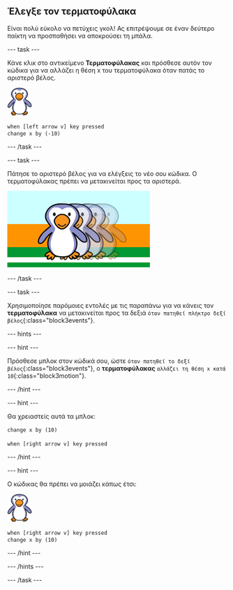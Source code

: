 ## Έλεγξε τον τερματοφύλακα

Είναι πολύ εύκολο να πετύχεις γκολ! Ας επιτρέψουμε σε έναν δεύτερο παίκτη να προσπαθήσει να αποκρούσει τη μπάλα.

--- task ---

Κάνε κλικ στο αντικείμενο __Τερματοφύλακας__ και πρόσθεσε αυτόν τον κώδικα για να αλλάζει η θέση x του τερματοφύλακα όταν πατάς το αριστερό βέλος.

![αντικείμενο τερματοφύλακα](images/goalie-sprite.png)

```blocks3
when [left arrow v] key pressed
change x by (-10)
```

--- /task ---

--- task ---

Πάτησε το αριστερό βέλος για να ελέγξεις το νέο σου κώδικα. Ο τερματοφύλακας πρέπει να μετακινείται προς τα αριστερά.

![στιγμιότυπο οθόνης](images/goalie-move-left-test.png)

--- /task ---

--- task ---

Χρησιμοποίησε παρόμοιες εντολές με τις παραπάνω για να κάνεις τον __τερματοφύλακα__ να μετακινείται προς τα δεξιά `όταν πατηθεί πλήκτρο δεξί βέλος`{:class="block3events"}.

--- hints ---

--- hint ---

Πρόσθεσε μπλοκ στον κώδικά σου, ώστε `όταν πατηθεί το δεξί βέλος`{:class="block3events"}, ο __τερματοφύλακας__ `αλλάζει τη θέση x κατά 10`{:class="block3motion"}.

--- /hint ---

--- hint ---

Θα χρειαστείς αυτά τα μπλοκ:

```blocks3
change x by (10)

when [right arrow v] key pressed
```

--- /hint ---

--- hint ---

Ο κώδικας θα πρέπει να μοιάζει κάπως έτσι:

![αντικείμενο τερματοφύλακα](images/goalie-sprite.png)

```blocks3
when [right arrow v] key pressed
change x by (10)
```

--- /hint ---

--- /hints ---

--- /task ---
